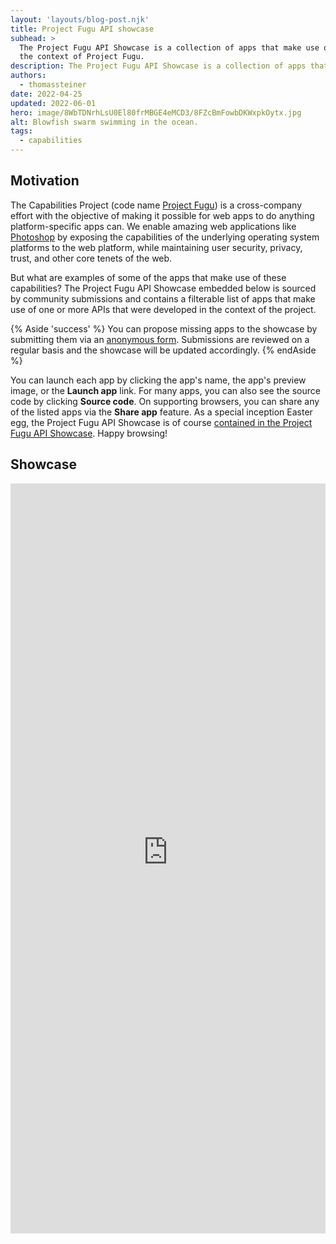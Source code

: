 ```yaml
---
layout: 'layouts/blog-post.njk'
title: Project Fugu API showcase
subhead: >
  The Project Fugu API Showcase is a collection of apps that make use of APIs that were conceived in
  the context of Project Fugu.
description: The Project Fugu API Showcase is a collection of apps that use APIs created in the context of Project Fugu.
authors:
  - thomassteiner
date: 2022-04-25
updated: 2022-06-01
hero: image/8WbTDNrhLsU0El80frMBGE4eMCD3/8FZcBmFowbDKWxpkOytx.jpg
alt: Blowfish swarm swimming in the ocean.
tags:
  - capabilities
---
```


## Motivation

The Capabilities Project (code name [Project Fugu](/blog/fugu-status/)) is a cross-company effort
with the objective of making it possible for web apps to do anything platform-specific apps can. We
enable amazing web applications like [Photoshop](https://web.dev/ps-on-the-web/) by exposing the
capabilities of the underlying operating system platforms to the web platform, while maintaining
user security, privacy, trust, and other core tenets of the web.

But what are examples of some of the apps that make use of these capabilities? The Project Fugu API
Showcase embedded below is sourced by community submissions and contains a filterable list of apps
that make use of one or more APIs that were developed in the context of the project.

{% Aside 'success' %}
You can propose missing apps to the showcase by submitting them via an
[anonymous form](https://docs.google.com/forms/d/e/1FAIpQLScNd1rClbmFWh6FcMmjUNrwg9RLz8Jk4BkHz_-EOpmkVd_-9g/viewform).
Submissions are reviewed on a regular basis and the showcase will be updated accordingly.
{% endAside %}

You can launch each app by clicking the app's name, the app's preview image, or the **Launch app**
link. For many apps, you can also see the source code by clicking **Source code**. On supporting
browsers, you can share any of the listed apps via the **Share app** feature. As a special inception
Easter egg, the Project Fugu API Showcase is of course
<a href="/blog/fugu-showcase/#developer.chrome.com!blog!fugu-showcase" target="_blank">contained
in the Project Fugu API Showcase</a>. Happy browsing!

## Showcase

<div class="showcase-container" style="width: 100%">
  <iframe
    title="Fugu showcase"
    name="showcase"
    style="min-height: 1200px;width: 100%;border: solid 1px var(--color-hairline);"
    src="https://googlechromelabs.github.io/fugu-showcase/data/"
    allow="web-share; clipboard-write; clipboard"
    onload="this.contentWindow.postMessage({hash:location.hash.substr(1),search:location.search.substr(1)},'*');"
  ></iframe>
</div>

<!-- TODO: @tomayac
  Remove this inline script once a stand-alone has been implemented.
-->
<script>
  const SHOWCASE_URL = 'https://googlechromelabs.github.io/fugu-showcase/data/';
  window.addEventListener('message', (event) => {
    if (event.origin !== new URL(SHOWCASE_URL).origin) {
      return;
    }
    const url = new URL(window.location);
    if ('search' in event.data) {
      const key = 'api';
      if (event.data.search) {
        const params = new URLSearchParams(event.data.search);
        const value = params.get(key);
        url.searchParams.set(key, value);
        url.hash = '';
      } else {
        url.searchParams.delete(key);
      }
    }
    if ('hash' in event.data) {
      url.hash = event.data.hash;
    }
    window.history.pushState({}, '', url);
  });
</script>
